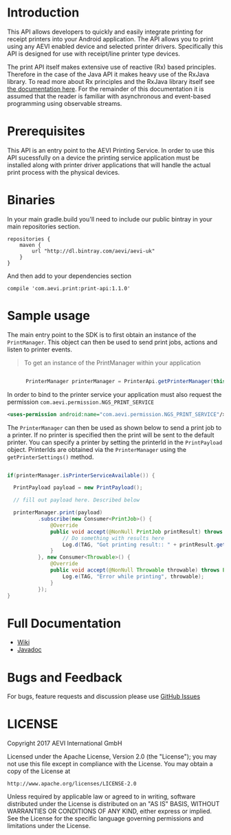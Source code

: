 # Introduction

This API allows developers to quickly and easily integrate printing for receipt printers into your
Android application. The API allows you to print using any AEVI enabled device and selected printer
drivers. Specifically this API is designed for use with receipt/line printer type devices.

The print API itself makes extensive use of reactive (Rx) based principles. Therefore in the case
of the Java API it makes heavy use of the RxJava library. To read more about Rx principles and the
RxJava library itself see [the documentation here](https://github.com/ReactiveX/RxJava).
For the remainder of this documentation it is assumed that the reader is familiar with asynchronous
and event-based programming using observable streams.

# Prerequisites

This API is an entry point to the AEVI Printing Service. In order to use this API sucessfully on a
device the printing service application must be installed along with printer driver applications
that will handle the actual print process with the physical devices.

# Binaries

In your main gradle.build you'll need to include our public bintray in your main
repositories section.

```
repositories {
    maven {
        url "http://dl.bintray.com/aevi/aevi-uk"
    }
}
```

And then add to your dependencies section

```
compile 'com.aevi.print:print-api:1.1.0'

```

# Sample usage

The main entry point to the SDK is to first obtain an instance of the `PrintManager`. This object
can then be used to send print jobs, actions and listen to printer events.

> To get an instance of the PrintManager within your application

```java

      PrinterManager printerManager = PrinterApi.getPrinterManager(this);

```

In order to bind to the printer service your application must also request the
permission `com.aevi.permission.NGS_PRINT_SERVICE`

```xml
<uses-permission android:name="com.aevi.permission.NGS_PRINT_SERVICE"/>
```

The `PrinterManager` can then be used as shown below to send a print job to a printer. If no printer
is specified then the print will be sent to the default printer. You can specify a printer by setting
the printerId in the `PrintPayload` object. PrinterIds are obtained via the `PrinterManager` using the
`getPrinterSettings()` method.

```java

if(printerManager.isPrinterServiceAvailable()) {

  PrintPayload payload = new PrintPayload();

  // fill out payload here. Described below

  printerManager.print(payload)
          .subscribe(new Consumer<PrintJob>() {
              @Override
              public void accept(@NonNull PrintJob printResult) throws Exception {
                  // Do something with results here
                  Log.d(TAG, "Got printing result:: " + printResult.getPrintJobState());
              }
          }, new Consumer<Throwable>() {
              @Override
              public void accept(@NonNull Throwable throwable) throws Exception {
                  Log.e(TAG, "Error while printing", throwable);
              }
          });
}

```

# Full Documentation

* [Wiki](https://github.com/Aevi-UK/android-pos-print-api/wiki) 
* [Javadoc](https://aevi-uk.github.io/android-pos-print-api/javadoc/index.html)

# Bugs and Feedback

For bugs, feature requests and discussion please use [GitHub Issues](https://github.com/Aevi-UK/android-pos-print-api/issues)

# LICENSE

Copyright 2017 AEVI International GmbH

Licensed under the Apache License, Version 2.0 (the "License");
you may not use this file except in compliance with the License.
You may obtain a copy of the License at

    http://www.apache.org/licenses/LICENSE-2.0

Unless required by applicable law or agreed to in writing, software
distributed under the License is distributed on an "AS IS" BASIS,
WITHOUT WARRANTIES OR CONDITIONS OF ANY KIND, either express or implied.
See the License for the specific language governing permissions and
limitations under the License.

